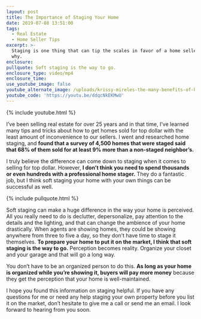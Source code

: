 ```yaml
---
layout: post
title: The Importance of Staging Your Home
date: 2019-07-08 13:51:00
tags:
  - Real Estate
  - Home Seller Tips
excerpt: >-
  Staging is one thing that can tip the scales in favor of a home seller. Here’s
  why.
enclosure:
pullquote: Soft staging is the way to go.
enclosure_type: video/mp4
enclosure_time:
use_youtube_image: false
youtube_alternate_image: /uploads/krissy-mireles-the-many-benefits-of-home-staging-youtube.jpg
youtube_code: 'https://youtu.be/ddqcNkEKMwU'
---
```


{% include youtube.html %}

I’ve been selling real estate for over 25 years and in that time, I’ve learned many tips and tricks about how to get homes sold for top dollar with the least amount of inconvenience to our sellers. I went and researched home staging, and **found that a survey of 4,500 homes that were staged said that 68% of them sold for at least 9% more than a non-staged neighbor’s.**

I truly believe the difference can come down to staging when it comes to selling for top dollar. However, **I don’t think you need to spend thousands or even hundreds with a professional home stager.** They do a fantastic job, but I think soft staging your home with your own things can be successful as well.

{% include pullquote.html %}

Soft staging can make a huge difference in the way your home is perceived. All you really need to do is declutter, depersonalize, pay attention to the details and the lighting, and that can change the ambience of your home drastically. When agents are showing homes, they could be showing anywhere from three to five a day, so they don’t have time to stage it themselves.&nbsp;**To prepare your home to put it on the market, I think that soft staging is the way to go.** Perception becomes reality. Organize your closet and your garage and that will go a long way.

You don’t have to be an organized person to do this. **As long as your home is organized while you’re showing it, buyers will pay more money** because they get the perception that your home is well-maintained.

I hope you found this information on staging helpful. If you have any questions for me or need any help staging your own property before you list it on the market, don’t hesitate to give me a call or send me an email. I look forward to hearing from you soon.<br>&nbsp;